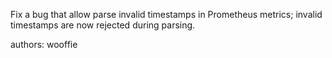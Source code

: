 Fix a bug that allow parse invalid timestamps in Prometheus metrics; invalid timestamps are now rejected during parsing.

authors: wooffie
